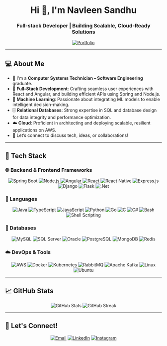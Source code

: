 <h1 align="center">Hi 👋, I'm Navleen Sandhu</h1>
<h3 align="center">Full-stack Developer | Building Scalable, Cloud-Ready Solutions</h3>

<p align="center">
  <a href="https://navleensandhu.github.io/Portfolio/"><img src="https://img.shields.io/badge/Portfolio-visit-blue?style=for-the-badge&logo=firefox&logoColor=white" alt="Portfolio" /></a>
</p>

---

## 💻 About Me
- 🌟 I'm a **Computer Systems Technician – Software Engineering** graduate.
- 🚀 **Full-Stack Development**: Crafting seamless user experiences with React and Angular, and building efficient APIs using Spring and Node.js.  
- 🤖 **Machine Learning**: Passionate about integrating ML models to enable intelligent decision-making.  
- 🗄️ **Relational Databases**: Strong expertise in SQL and database design for data integrity and performance optimization.  
- ☁️ **Cloud**: Proficient in architecting and deploying scalable, resilient applications on AWS.  
- 💬 Let’s connect to discuss tech, ideas, or collaborations!

---

## 🌟 Tech Stack
### 🌐 Backend & Frontend Frameworks
<p align="center">
  <img src="https://img.shields.io/badge/Spring_Boot-6DB33F?style=for-the-badge&logo=spring&logoColor=white" alt="Spring Boot" />
  <img src="https://img.shields.io/badge/Node.js-43853D?style=for-the-badge&logo=node.js&logoColor=white" alt="Node.js" />
  <img src="https://img.shields.io/badge/Angular-DD0031?style=for-the-badge&logo=angular&logoColor=white" alt="Angular" />
  <img src="https://img.shields.io/badge/React-20232A?style=for-the-badge&logo=react&logoColor=61DAFB" alt="React" />
  <img src="https://img.shields.io/badge/React_Native-20232A?style=for-the-badge&logo=react&logoColor=61DAFB" alt="React Native" />
  <img src="https://img.shields.io/badge/Express.js-000000?style=for-the-badge&logo=express&logoColor=white" alt="Express.js" />
  <img src="https://img.shields.io/badge/Django-092E20?style=for-the-badge&logo=django&logoColor=white" alt="Django" />
  <img src="https://img.shields.io/badge/Flask-000000?style=for-the-badge&logo=flask&logoColor=white" alt="Flask" />
  <img src="https://img.shields.io/badge/.Net-512BD4?style=for-the-badge&logo=.net&logoColor=white" alt=".Net" />
</p>

### 📜 Languages
<p align="center">
  <img src="https://img.shields.io/badge/Java-007396?style=for-the-badge&logo=java&logoColor=white" alt="Java" />
  <img src="https://img.shields.io/badge/TypeScript-007ACC?style=for-the-badge&logo=typescript&logoColor=white" alt="TypeScript" />
  <img src="https://img.shields.io/badge/JavaScript-F7DF1E?style=for-the-badge&logo=javascript&logoColor=black" alt="JavaScript" />
  <img src="https://img.shields.io/badge/Python-3776AB?style=for-the-badge&logo=python&logoColor=white" alt="Python" />
  <img src="https://img.shields.io/badge/Go-00ADD8?style=for-the-badge&logo=go&logoColor=white" alt="Go" />
  <img src="https://img.shields.io/badge/C-00599C?style=for-the-badge&logo=c&logoColor=white" alt="C" />
  <img src="https://img.shields.io/badge/C%23-239120?style=for-the-badge&logo=c-sharp&logoColor=white" alt="C#" />
  <img src="https://img.shields.io/badge/Bash-4EAA25?style=for-the-badge&logo=gnu-bash&logoColor=white" alt="Bash" />
  <img src="https://img.shields.io/badge/Shell_Scripting-FFD500?style=for-the-badge&logo=gnu&logoColor=black" alt="Shell Scripting" />
</p>

### 💾 Databases
<p align="center">
  <img src="https://img.shields.io/badge/MySQL-4479A1?style=for-the-badge&logo=mysql&logoColor=white" alt="MySQL" />
  <img src="https://img.shields.io/badge/SQL_Server-CC2927?style=for-the-badge&logo=microsoft-sql-server&logoColor=white" alt="SQL Server" />
  <img src="https://img.shields.io/badge/Oracle-F80000?style=for-the-badge&logo=oracle&logoColor=white" alt="Oracle" />
  <img src="https://img.shields.io/badge/PostgreSQL-316192?style=for-the-badge&logo=postgresql&logoColor=white" alt="PostgreSQL" />
  <img src="https://img.shields.io/badge/MongoDB-47A248?style=for-the-badge&logo=mongodb&logoColor=white" alt="MongoDB" />
  <img src="https://img.shields.io/badge/Redis-D9281A?style=for-the-badge&logo=redis&logoColor=white" alt="Redis" />
</p>

### ☁️ DevOps & Tools
<p align="center">
  <img src="https://img.shields.io/badge/AWS-232F3E?style=for-the-badge&logo=amazon-aws&logoColor=white" alt="AWS" />
  <img src="https://img.shields.io/badge/Docker-2496ED?style=for-the-badge&logo=docker&logoColor=white" alt="Docker" />
  <img src="https://img.shields.io/badge/Kubernetes-326CE5?style=for-the-badge&logo=kubernetes&logoColor=white" alt="Kubernetes" />
  <img src="https://img.shields.io/badge/RabbitMQ-FF6600?style=for-the-badge&logo=rabbitmq&logoColor=white" alt="RabbitMQ" />
  <img src="https://img.shields.io/badge/Apache_Kafka-231F20?style=for-the-badge&logo=apache-kafka&logoColor=white" alt="Apache Kafka" />
  <img src="https://img.shields.io/badge/Linux-1793D1?style=for-the-badge&logo=linux&logoColor=white" alt="Linux" />
  <img src="https://img.shields.io/badge/Ubuntu-E95420?style=for-the-badge&logo=ubuntu&logoColor=white" alt="Ubuntu" />
</p>

---

## 📈 GitHub Stats
<p align="center">
  <img src="https://github-readme-stats.vercel.app/api?username=NavleenSandhu&show_icons=true&theme=radical" alt="GitHub Stats" />
  <img src="https://github-readme-streak-stats.herokuapp.com/?user=NavleenSandhu&theme=radical" alt="GitHub Streak" />
</p>

---

## 🌱 Let's Connect!
<p align="center">
  <a href="mailto:navleensandhu2007@gmail.com"><img src="https://img.shields.io/badge/Email-2C3E50?style=for-the-badge&logo=gmail&logoColor=white" alt="Email" /></a>
  <a href="https://www.linkedin.com/in/navleen-sandhu-252b74253"><img src="https://img.shields.io/badge/LinkedIn-blue?style=for-the-badge&logo=linkedin" alt="LinkedIn" /></a>
  <a href="https://instagram.com/navleenSandhu11"><img src="https://img.shields.io/badge/Instagram-%23E4405F?style=for-the-badge&logo=instagram&logoColor=white" alt="Instagram" /></a>
</p>
